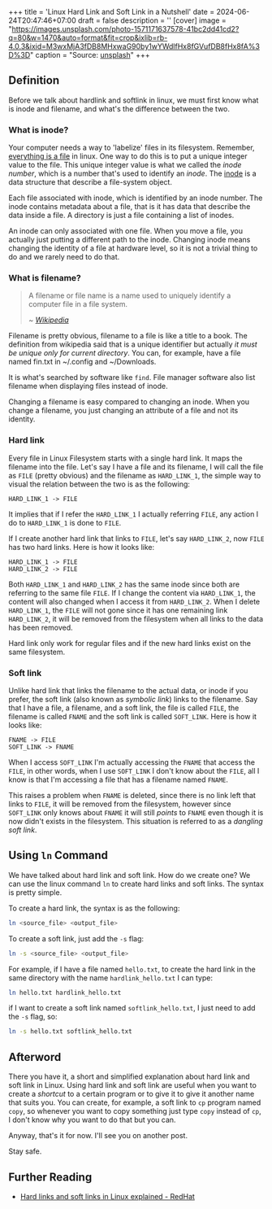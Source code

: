 +++
title = 'Linux Hard Link and Soft Link in a Nutshell'
date = 2024-06-24T20:47:46+07:00
draft = false
description = ''
[cover]
image = "https://images.unsplash.com/photo-1571171637578-41bc2dd41cd2?q=80&w=1470&auto=format&fit=crop&ixlib=rb-4.0.3&ixid=M3wxMjA3fDB8MHxwaG90by1wYWdlfHx8fGVufDB8fHx8fA%3D%3D"
caption = "Source: [unsplash](https://unsplash.com/photos/black-computer-keyboard-DuHKoV44prg)"
+++

## Definition

Before we talk about hardlink and softlink in linux, we must
first know what is inode and filename, and what's the difference
between the two.

### What is inode?

Your computer needs a way to 'labelize' files in its filesystem.
Remember, [everything is a file](https://en.wikipedia.org/wiki/Everything_is_a_file) in linux.
One way to do this is to put a unique integer value to the file.
This unique integer value is what we called the _inode number_, which
is a number that's used to identify an _inode_. The [inode](https://en.wikipedia.org/wiki/Inode) is a data structure
that describe a file-system object.

Each file associated with inode, which is identified by an inode number.
The inode contains metadata about a file, that is it has data that describe
the data inside a file. A directory is just a file containing a list of
inodes.

An inode can only associated with one file. When you move a file, you actually
just putting a different path to the inode. Changing inode means changing
the identity of a file at hardware level, so it is not a trivial thing to do
and we rarely need to do that.

### What is filename?

> A filename or file name is a name used to uniquely identify a computer file in a file system.  
>  
> _~ [Wikipedia](https://en.wikipedia.org/wiki/Filename)_

Filename is pretty obvious, filename to a file is like a title to a book. The definition from
wikipedia said that is a unique identifier but actually _it must be unique only for current_
_directory_. You can, for example, have a file named fin.txt in ~/.config and ~/Downloads.

It is what's searched by software like `find`. File manager software also list filename
when displaying files instead of inode.

Changing a filename is easy compared to changing an inode. When you change a filename,
you just changing an attribute of a file and not its identity.

### Hard link

Every file in Linux Filesystem starts with a single hard link. It maps the filename into
the file. Let's say I have a file and its filename, I will call the file as `FILE` (pretty obvious)
and the filename as `HARD_LINK_1`, the simple way to visual the relation between the two is
as the following:

```
HARD_LINK_1 -> FILE
```

It implies that if I refer the `HARD_LINK_1` I actually referring `FILE`, any action I
do to `HARD_LINK_1` is done to `FILE`.

If I create another hard link that links to `FILE`, let's say `HARD_LINK_2`, now `FILE`
has two hard links. Here is how it looks like:

```
HARD_LINK_1 -> FILE
HARD_LINK_2 -> FILE
```

Both `HARD_LINK_1` and `HARD_LINK_2` has the same inode since both are referring to
the same file `FILE`. If I change the content via `HARD_LINK_1`, the content will
also changed when I access it from `HARD_LINK_2`. When I delete `HARD_LINK_1`,
the `FILE` will not gone since it has one remaining link `HARD_LINK_2`, it will
be removed from the filesystem when all links to the data has been removed.

Hard link only work for regular files and if the new hard links exist on the
same filesystem.

### Soft link

Unlike hard link that links the filename to the actual data, or inode if you
prefer, the soft link (also known as _symbolic link_) links to the filename.
Say that I have a file, a filename, and a soft link, the file is called `FILE`,
the filename is called `FNAME` and the soft link is called `SOFT_LINK`.
Here is how it looks like:

```
FNAME -> FILE
SOFT_LINK -> FNAME
```

When I access `SOFT_LINK` I'm actually accessing the `FNAME` that access the `FILE`,
in other words, when I use `SOFT_LINK` I don't know about the `FILE`, all I know
is that I'm accessing a file that has a filename named `FNAME`.

This raises a problem when `FNAME` is deleted, since there is no link left that
links to `FILE`, it will be removed from the filesystem, however since `SOFT_LINK`
only knows about `FNAME` it will still _points_ to `FNAME` even though it is now 
didn't exists in the filesystem. This situation is referred to as a _dangling soft link_.

## Using `ln` Command

We have talked about hard link and soft link. How do we create one? We can use
the linux command `ln` to create hard links and soft links. The syntax is pretty
simple.

To create a hard link, the syntax is as the following:

```bash
ln <source_file> <output_file>
```

To create a soft link, just add the `-s` flag:

```bash
ln -s <source_file> <output_file>
```

For example, if I have a file named `hello.txt`, to create the hard link in the
same directory with the name `hardlink_hello.txt` I can type:

```bash
ln hello.txt hardlink_hello.txt
```

if I want to create a soft link named `softlink_hello.txt`, I just need to add the `-s` flag, so:

```bash
ln -s hello.txt softlink_hello.txt
```


## Afterword

There you have it, a short and simplified explanation about hard link and soft link in
Linux. Using hard link and soft link are useful when you want to create a _shortcut_ to
a certain program or to give it to give it another name that suits you. You can create,
for example, a soft link to `cp` program named `copy`, so whenever you want to copy something
just type `copy` instead of `cp`, I don't know why you want to do that but you can.

Anyway, that's it for now. I'll see you on another post.

Stay safe.

## Further Reading

- [Hard links and soft links in Linux explained - RedHat](https://www.redhat.com/sysadmin/linking-linux-explained)
